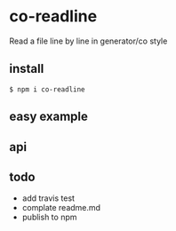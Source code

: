 # co-readline

Read a file line by line in generator/co style

## install

`$ npm i co-readline`

## easy example

## api



## todo

* add travis test
* complate readme.md
* publish to npm
